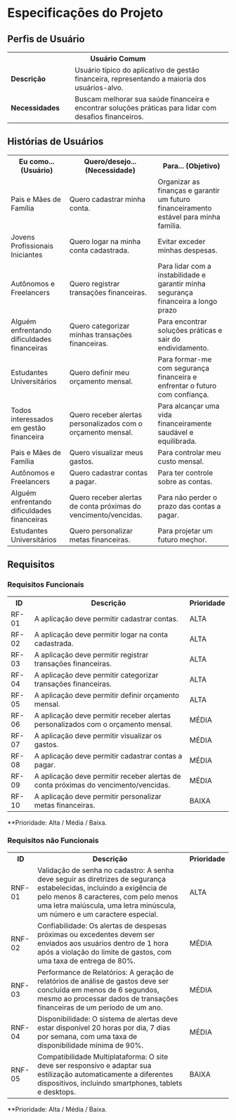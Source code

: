 # Especificações do Projeto


## Perfis de Usuário

<table>
<tbody>
<tr align=center>
<th colspan="2">Usuário Comum </th>
</tr>
<tr>
<td width="150px"><b>Descrição</b></td>
<td width="600px">Usuário típico do aplicativo de gestão financeira, representando a maioria dos usuários-alvo. </td>
</tr>
<tr>
<td><b>Necessidades</b></td>
<td>Buscam melhorar sua saúde financeira e encontrar soluções práticas para lidar com desafios financeiros. </td>
</tr>
</tbody>
</table>


## Histórias de Usuários

<table>
    <tr>
        <th>Eu como... (Usuário)</th>
        <th>Quero/desejo... (Necessidade)</th>
        <th>Para... (Objetivo)</th>
    </tr>
    <tr>
        <td>Pais e Mães de Família </td>
        <td>Quero cadastrar minha conta. </td>
        <td>Organizar as finanças e garantir um futuro financeiramento estável para minha família. </td>
    </tr>
    <tr>
        <td>Jovens Profissionais Iniciantes </td>
        <td>Quero logar na minha conta cadastrada. </td>
        <td>Evitar exceder minhas despesas. </td>
    </tr>
    <tr>
        <td>Autônomos e Freelancers </td>
        <td>Quero registrar transações financeiras. </td>
        <td>Para lidar com a instabilidade e garantir minha segurança financeira a longo prazo</td>
    </tr>
    <tr>
        <td>Alguém enfrentando dificuldades financeiras </td>
        <td>Quero categorizar minhas transações financeiras. </td>
        <td>Para encontrar soluções práticas e sair do endividamento. </td>
    </tr>
    <tr>
        <td>Estudantes Universitários </td>
        <td>Quero definir meu orçamento mensal. </td>
        <td>Para formar-me com segurança financeira e enfrentar o futuro com confiança. </td>
    </tr>
    <tr>
        <td>Todos interessados em gestão financeira </td>
        <td>Quero receber alertas personalizados com o orçamento mensal. </td>
        <td>Para alcançar uma vida financeiramente saudável e equilibrada. </td>
    </tr>
    <tr>
        <td>Pais e Mães de Família </td>
        <td>Quero visualizar meus gastos. </td>
        <td>Para controlar meu custo mensal. </td>
    </tr>
    <tr>
        <td>Autônomos e Freelancers </td>
        <td>Quero cadastrar contas a pagar. </td>
        <td>Para ter controle sobre as contas. </td>
    </tr>
    <tr>
        <td>Alguém enfrentando dificuldades financeiras </td>
        <td>Quero receber alertas de conta próximas do vencimento/vencidas. </td>
        <td>Para não perder o prazo das contas a pagar. </td>
    </tr>
    <tr>
        <td>Estudantes Universitários </td>
        <td>Quero personalizar metas financeiras. </td>
        <td>Para projetar um futuro meçhor. </td>
    </tr>
</table>


## Requisitos

### Requisitos Funcionais

<table>
    <tr>
        <th>ID</th>
        <th>Descrição</th>
        <th>Prioridade</th>
    </tr>
    <tr>
        <td>RF-01 </td>
        <td>A aplicação deve permitir cadastrar contas. </td>
        <td>ALTA</td>
    </tr>
    <tr>
        <td>RF-02 </td>
        <td>A aplicação deve permitir logar na conta cadastrada. </td>
        <td>ALTA</td>
    </tr>
    <tr>
        <td>RF-03 </td>
        <td>A aplicação deve permitir registrar transações financeiras. </td>
        <td>ALTA</td>
    </tr>
    <tr>
        <td>RF-04 </td>
        <td>A aplicação deve permitir categorizar transações financeiras. </td>
        <td>ALTA</td>
    </tr>
    <tr>
        <td>RF-05 </td>
        <td>A aplicação deve permitir definir orçamento mensal. </td>
        <td>ALTA</td>
    </tr>
    <tr>
        <td>RF-06 </td>
        <td>A aplicação deve permitir receber alertas personalizados com o orçamento mensal. </td>
        <td>MÉDIA</td>
    </tr>
    <tr>
        <td>RF-07 </td>
        <td>A aplicação deve permitir visualizar os gastos. </td>
        <td>MÉDIA</td>
    </tr>
    <tr>
        <td>RF-08 </td>
        <td>A aplicação deve permitir cadastrar contas a pagar. </td>
        <td>MÉDIA</td>
    </tr>
    <tr>
        <td>RF-09 </td>
        <td>A aplicação deve permitir receber alertas de conta próximas do vencimento/vencidas. </td>
        <td>MÉDIA</td>
    </tr>
    <tr>
        <td>RF-10 </td>
        <td>A aplicação deve permitir personalizar metas financeiras. </td>
        <td>BAIXA</td>
    </tr>
</table>

**Prioridade: Alta / Média / Baixa.


### Requisitos não Funcionais

<table>
    <tr>
        <th>ID </th>
        <th>Descrição </th>
        <th>Prioridade </th>
    </tr>
    <tr>
        <td>RNF-01</td>
        <td>Validação de senha no cadastro: A senha deve seguir as diretrizes de segurança estabelecidas, incluindo a exigência de pelo menos 8 caracteres, com pelo menos uma letra maiúscula, uma letra minúscula, um número e um caractere especial. </td>
        <td>ALTA </td>
    </tr>
    <tr>
        <td>RNF-02</td>
        <td>Confiabilidade: Os alertas de despesas próximas ou excedentes devem ser enviados aos usuários dentro de 1 hora após a violação do limite de gastos, com uma taxa de entrega de 80%. </td>
        <td>MÉDIA </td>
    </tr>
    <tr>
        <td>RNF-03</td>
        <td>Performance de Relatórios: A geração de relatórios de análise de gastos deve ser concluída em menos de 6 segundos, mesmo ao processar dados de transações financeiras de um período de um ano. </td>
        <td>MÉDIA </td>
    </tr>
    <tr>
        <td>RNF-04</td>
        <td>Disponibilidade: O sistema de alertas deve estar disponível 20 horas por dia, 7 dias por semana, com uma taxa de disponibilidade mínima de 90%. </td>
        <td>MÉDIA </td>
    </tr>
    <tr>
        <td>RNF-05</td>
        <td>Compatibilidade Multiplataforma: O site deve ser responsivo e adaptar sua estilização automaticamente a diferentes dispositivos, incluindo smartphones, tablets e desktops. </td>
        <td>BAIXA </td>
    </tr>
</table>

**Prioridade: Alta / Média / Baixa.
